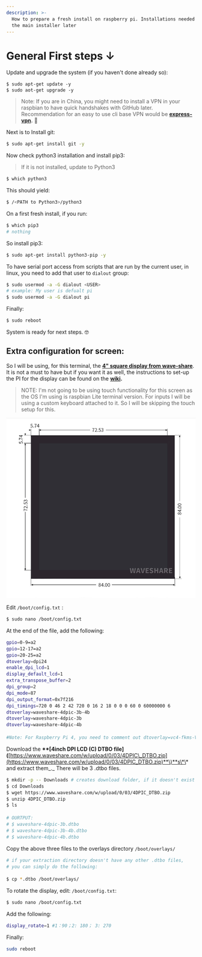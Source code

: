```yaml
---
description: >-
  How to prepare a fresh install on raspberry pi. Installations needed to run
  the main installer later
---
```


# General First steps ↓

Update and upgrade the system \(if you haven't done already so\):

```text
$ sudo apt-get update -y
$ sudo aot-get upgrade -y
```

> Note: If you are in China, you might need to install a VPN in your raspbian to have quick handshakes with GitHub later. Recommendation for an easy to use cli base VPN would be [**express-vpn**](https://www.expressvpn.com/support/vpn-setup/app-for-raspberry-pi/)**.** 🤨

Next is to Install git:

```bash
$ sudo apt-get install git -y
```

Now check python3 installation and install pip3:

> If it is not installed, update to Python3

```bash
$ which python3
```

This should yield:

```bash
$ /<PATH to Python3>/python3
```

On a first fresh install, if you run:

```bash
$ which pip3
# nothing
```

So install pip3:

```bash
$ sudo apt-get install python3-pip -y
```

To have serial port access from scripts that are run by the current user, in linux, you need to add that user to `dialout` group:

```bash
$ sudo usermod -a -G dialout <USER>
# example: My user is defualt pi
$ sudo usermod -a -G dialout pi
```

Finally:

```bash
$ sudo reboot
```

System is ready for next steps. 🤓

## Extra configuration for screen:

So I will be using, for this terminal, the [**4" square display from wave-share**](https://www.waveshare.com/4inch-dpi-lcd-c.htm). It is not a must to have but if you want it as well, the instructions to set-up the PI for the display can be found on the [**wiki**](https://www.waveshare.com/wiki/4inch_DPI_LCD_%28C%29)**.**

> NOTE: I'm not going to be using touch functionality for this screen as the OS I'm using is raspbian Lite terminal version. For inputs I will be using a custom keyboard attached to it. So I will be skipping the touch setup for this.

![ 4&quot; square display from wave-share](../.gitbook/assets/screenshot-2021-07-26-at-7.36.36-pm.png)

Edit `/boot/config.txt` :

```bash
$ sudo nano /boot/config.txt
```

At the end of the file, add the following:

```bash
gpio=0-9=a2
gpio=12-17=a2
gpio=20-25=a2
dtoverlay=dpi24
enable_dpi_lcd=1
display_default_lcd=1
extra_transpose_buffer=2
dpi_group=2
dpi_mode=87
dpi_output_format=0x7f216
dpi_timings=720 0 46 2 42 720 0 16 2 18 0 0 0 60 0 60000000 6
dtoverlay=waveshare-4dpic-3b-4b
dtoverlay=waveshare-4dpic-3b
dtoverlay=waveshare-4dpic-4b

#Note: For Raspberry Pi 4, you need to comment out dtoverlay=vc4-fkms-V3D.
```

Download the **\*\*\[**4inch DPI LCD \(C\) DTBO file**\]\(**[https://www.waveshare.com/w/upload/0/03/4DPIC\_DTBO.zip](https://www.waveshare.com/w/upload/0/03/4DPIC_DTBO.zip)**\)**s\*\* and extract them_._ There will be 3 .dtbo files.

```bash
$ mkdir -p -- Downloads # creates download folder, if it doesn't exist
$ cd Downloads
$ wget https://www.waveshare.com/w/upload/0/03/4DPIC_DTBO.zip
$ unzip 4DPIC_DTBO.zip
$ ls

# OURTPUT:
# $ waveshare-4dpic-3b.dtbo
# $ waveshare-4dpic-3b-4b.dtbo
# $ waveshare-4dpic-4b.dtbo
```

Copy the above three files to the overlays directory `/boot/overlays/`

```bash
# if your extraction directory doesn't have any other .dtbo files, 
# you can simply do the following:

$ cp *.dtbo /boot/overlays/
```

To rotate the display, edit: `/boot/config.txt`:

```bash
$ sudo nano /boot/config.txt
```

Add the following:

```bash
display_rotate=1 #1：90；2: 180； 3: 270
```

Finally:

```bash
sudo reboot
```

